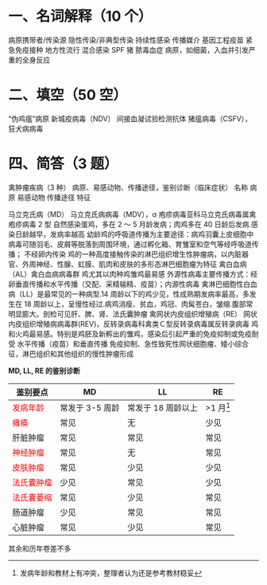 # 一、名词解释（10 个）

病原携带者/传染源
隐性传染/非典型传染
持续性感染
传播媒介
基因工程疫苗
紧急免疫接种
地方性流行
混合感染
SPF 猪
脓毒血症
    病原，如细菌，入血并引发严重的全身反应

# 二、填空（50 空）

“伪鸡瘟”病原 新城疫病毒（NDV）
间接血凝试验检测抗体 猪瘟病毒（CSFV），狂犬病病毒

# 四、简答（3 题）

禽肿瘤疾病（3 种）
病原、易感动物、传播途径，鉴别诊断（临床症状）
名称 病原 易感动物 传播途径 特征

马立克氏病（MD） 马立克氏病病毒（MDV），α 疱疹病毒亚科马立克氏病毒属禽疱疹病毒 2 型
自然感染蛋鸡，多在 2 ～ 5 月龄发病；肉鸡多在 40 日龄后发病.感染日龄越早，发病率越高 幼龄鸡的呼吸道传播为主要途径：病鸡羽囊上皮细胞中病毒可随羽毛、皮屑等脱落到周围环境，通过孵化箱、育雏室和空气等经呼吸道传播；
不经卵内传染 鸡的一种高度接触传染的淋巴组织增生性肿瘤病，以内脏器官、外周神经、性腺、虹膜、肌肉和皮肤的多形态淋巴细胞瘤为特征
禽白血病（AL）禽白血病病毒群 鸡尤其以肉种鸡雏鸡最易感 外源性病毒主要传播方式：经卵垂直传播和水平传播（交配、采精输精、疫苗）；内源性病毒 禽淋巴细胞性白血病（LL）是最常见的一种病型.14 周龄以下的鸡少见，性成熟期发病率最高，多发生在 18 周龄以上，呈慢性经过.病鸡消瘦、贫血，鸡冠、肉髯苍白，皱缩.腹部常明显膨大。剖检可见肝、脾、肾、法氏囊肿瘤
禽网状内皮组织增殖病（RE） 网状内皮组织增殖病病毒群(REV)，反转录病毒科禽类Ｃ型反转录病毒属反转录病毒 鸡和火鸡最易感。特别是鸡胚及新孵出的雏鸡，感染后引起严重的免疫抑制或免疫耐受 水平传播（疫苗）和垂直传播 免疫抑制、急性致死性网状细胞瘤、矮小综合征，淋巴组织和其他组织的慢性肿瘤形成

**MD, LL, RE 的鉴别诊断**

| 鉴别要点                                  | MD               | LL                 | RE    |
| ----------------------------------------- | ---------------- | ------------------ | ----- |
| <span style="color:red">发病年龄</span>   | 常发于 3-5 周龄 | 常发于 18 周龄以上 | >1 月[^1] |
| <span style="color:red">瘫痪</span>       | 常见             | 无                 | 少见  |
| 肝脏肿瘤                                  | 常见             | 常见               | 常见  |
| <span style="color:red">神经肿瘤</span>   | 常见             | 无                 | 常见  |
| <span style="color:red">皮肤肿瘤</span>   | 常见             | 少见               | 少见  |
| <span style="color:red">法氏囊肿瘤</span> | 少见             | 常见               | 少见  |
| <span style="color:red">法氏囊萎缩</span> | 常见             | 少见               | 常见  |
| 肠道肿瘤                                  | 少见             | 常见               | 常见  |
| 心脏肿瘤                                  | 常见             | 少见               | 常见  |

其余和历年卷差不多

[^1]: 发病年龄和教材上有冲突，整理者认为还是参考教材稳妥